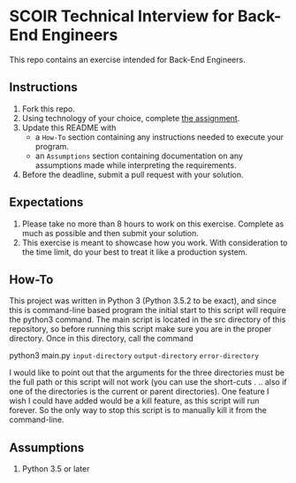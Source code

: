 # SCOIR Technical Interview for Back-End Engineers
This repo contains an exercise intended for Back-End Engineers.

## Instructions
1. Fork this repo.
1. Using technology of your choice, complete [the assignment](./Assignment.md).
1. Update this README with
    * a `How-To` section containing any instructions needed to execute your program.
    * an `Assumptions` section containing documentation on any assumptions made while interpreting the requirements.
1. Before the deadline, submit a pull request with your solution.

## Expectations
1. Please take no more than 8 hours to work on this exercise. Complete as much as possible and then submit your solution.
1. This exercise is meant to showcase how you work. With consideration to the time limit, do your best to treat it like a production system.

## How-To
This project was written in Python 3 (Python 3.5.2 to be exact), and since this is command-line based program the initial
start to this script will require the python3 command. The main script is located in the src directory of this repository,
so before running this script make sure you are in the proper directory. Once in this directory, call the command 

python3 main.py `input-directory` `output-directory` `error-directory`

I would like to point out that the arguments for the three directories must be the full path or this script will not work 
(you can use the short-cuts . .. also if one of the directories is the current or parent directories). One feature I wish I
could have added would be a kill feature, as this script will run forever. So the only way to stop this script is to manually
kill it from the command-line. 

## Assumptions 
1. Python 3.5 or later
